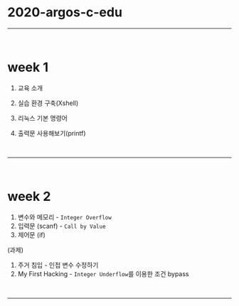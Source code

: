 # 2020-argos-c-edu
---
<br/>

# week 1

1. 교육 소개

2. 실습 환경 구축(Xshell)

3. 리눅스 기본 명령어

4. 출력문 사용해보기(printf)

   <br/>

---

<br/>

# week 2

1. 변수와 메모리 - `Integer Overflow`
2. 입력문 (scanf) - `Call by Value`
3. 제어문 (if)



(과제)

1. 주거 침입 - 인접 변수 수정하기
2. My First Hacking - `Integer Underflow`를 이용한 조건 bypass



<br/>

---

